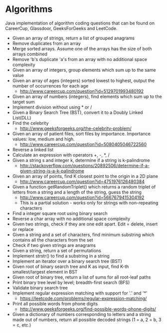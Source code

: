 # Algorithms
Java implementation of algorithm coding questions that can be found on CareerCup, Glassdoor, GeeksForGeeks and LeetCode.

- Given an array of strings, return a list of grouped anagrams
- Remove duplicates from an array
- Merge sorted arrays. Assume one of the arrays has the size of both arrays combined
- Remove 'b's duplicate 'a's from an array with no additional space complexity
- Given an array of integers, group elements which sum up to the same value
- Given an array of ages (integers) sorted lowest to highest, output the number of occurrences for each age
  * http://www.careercup.com/question?id=5129701993480192
- Given an array of numbers (integers), find elements which sum up to the target sum
- Implement division without using * or /
- Given a Binary Search Tree (BST), convert it to a Doubly Linked List(DLL)
- Find the celebrity
  * http://www.geeksforgeeks.org/the-celebrity-problem/
- Given an array of patient files, sort files by importance. Importance values: low, medium and high.
  * http://www.careercup.com/question?id=5080405046722560
- Reverse a linked list
- Calculate an expression with operators +, -, *, /
- Given a string s and integer k, determine if a string is k-palindrome
  * http://stackoverflow.com/questions/20892506/determine-if-a-given-string-is-a-k-palindrome
- Given an array of points, find K closest point to the origin in a 2D plane
  * http://www.careercup.com/question?id=4751976126480384
- Given a function getRandomTriplet() which returns a random triplet of letters from a string and a length of the string, guess the string
  * http://www.careercup.com/question?id=5667679415304192
  * This is a partial solution - works only for strings with non-repeating characters
- Find a integer square root using binary search
- Reverse a char array with no additional space complexity
- Given two strings, check if they are one edit apart. Edit = delete, insert or replace
- Given a string and a set of characters, find minimum substring which contains all the characters from the set
- Check if two given strings are anagrams
- Given a string, return a set of permutations
- Implement strstr() to find a substring in a string
- Implement an iterator over a binary search tree (BST)
- Given root of binary search tree and K as input, find K-th smallest/largest element in BST
- Given root of binary tree, return a list of sums for all root-leaf paths
- Print binary tree level by level; breadth-first search (BFS)
- Validate binary search tree
- Implement regular expression matching with support for '.' and '*'
  * https://leetcode.com/problems/regular-expression-matching/
- Print all possible words from phone digits
  * http://www.geeksforgeeks.org/find-possible-words-phone-digits/
- Given a dictionary of numbers corresponding to letters and a string made out of numbers, return all possible decoded strings (1 = a, 2 = b, 3 = c, etc.)
